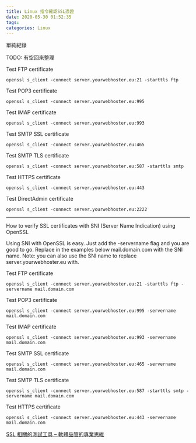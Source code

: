 ```yaml
---
title: Linux 指令確認SSL憑證
date: 2020-05-30 01:52:35
tags:
categories: Linux
---
```


單純紀錄

<!--more-->

TODO: 有空回來整理

Test FTP certificate
```
openssl s_client -connect server.yourwebhoster.eu:21 -starttls ftp
```
Test POP3 certificate
```
openssl s_client -connect server.yourwebhoster.eu:995
```
Test IMAP certificate
```
openssl s_client -connect server.yourwebhoster.eu:993
```
Test SMTP SSL certificate
```
openssl s_client -connect server.yourwebhoster.eu:465
```
Test SMTP TLS certificate
```
openssl s_client -connect server.yourwebhoster.eu:587 -starttls smtp
```
Test HTTPS certificate
```
openssl s_client -connect server.yourwebhoster.eu:443
```
Test DirectAdmin certificate
```
openssl s_client -connect server.yourwebhoster.eu:2222
```

----

How to verify SSL certificates with SNI (Server Name Indication) using OpenSSL

Using SNI with OpenSSL is easy. Just add the -servername flag and you are good to go. Replace in the examples below mail.domain.com with the SNI name. Note: you can also use the SNI name to replace server.yourwebhoster.eu with.

Test FTP certificate
```
openssl s_client -connect server.yourwebhoster.eu:21 -starttls ftp -servername mail.domain.com
```
Test POP3 certificate
```
openssl s_client -connect server.yourwebhoster.eu:995 -servername mail.domain.com
```
Test IMAP certificate
```
openssl s_client -connect server.yourwebhoster.eu:993 -servername mail.domain.com
```
Test SMTP SSL certificate
```
openssl s_client -connect server.yourwebhoster.eu:465 -servername mail.domain.com
```
Test SMTP TLS certificate
```
openssl s_client -connect server.yourwebhoster.eu:587 -starttls smtp -servername mail.domain.com
```
Test HTTPS certificate
```
openssl s_client -connect server.yourwebhoster.eu:443 -servername mail.domain.com
```

[SSL 相關的測試工具 – 軟體品管的專業思維](https://www.qa-knowhow.com/?p=3888)